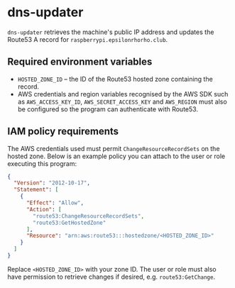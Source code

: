# dns-updater

`dns-updater` retrieves the machine's public IP address and updates the Route53 A record for `raspberrypi.epsilonrhorho.club`.

## Required environment variables

- `HOSTED_ZONE_ID` – the ID of the Route53 hosted zone containing the record.
- AWS credentials and region variables recognised by the AWS SDK such as `AWS_ACCESS_KEY_ID`, `AWS_SECRET_ACCESS_KEY` and `AWS_REGION` must also be configured so the program can authenticate with Route53.

## IAM policy requirements

The AWS credentials used must permit `ChangeResourceRecordSets` on the hosted zone. Below is an example policy you can attach to the user or role executing this program:

```json
{
  "Version": "2012-10-17",
  "Statement": [
    {
      "Effect": "Allow",
      "Action": [
        "route53:ChangeResourceRecordSets",
        "route53:GetHostedZone"
      ],
      "Resource": "arn:aws:route53:::hostedzone/<HOSTED_ZONE_ID>"
    }
  ]
}
```

Replace `<HOSTED_ZONE_ID>` with your zone ID. The user or role must also have permission to retrieve changes if desired, e.g. `route53:GetChange`.
